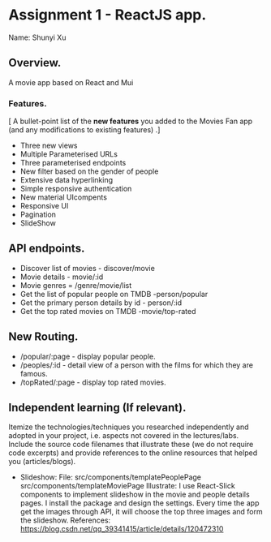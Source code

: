 # Assignment 1 - ReactJS app.

Name: Shunyi Xu

## Overview.

A movie app based on React and Mui

### Features.
[ A bullet-point list of the __new features__ you added to the Movies Fan app (and any modifications to existing features) .]

+ Three new views
+ Multiple Parameterised URLs
+ Three parameterised endpoints
+ New filter based on the gender of people
+ Extensive data hyperlinking
+ Simple responsive authentication
+ New material UIcompents
+ Responsive UI
+ Pagination
+ SlideShow

## API endpoints.

+ Discover list of movies - discover/movie
+ Movie details - movie/:id
+ Movie genres = /genre/movie/list
+ Get the list of popular people on TMDB -person/popular
+ Get the primary person details by id - person/:id
+ Get the top rated movies on TMDB -movie/top-rated

## New Routing.

+ /popular/:page - display popular people.
+ /peoples/:id - detail view of a person with the films for which they are famous.
+ /topRated/:page - display top rated movies.

## Independent learning (If relevant).

Itemize the technologies/techniques you researched independently and adopted in your project, 
i.e. aspects not covered in the lectures/labs. Include the source code filenames that illustrate these 
(we do not require code excerpts) and provide references to the online resources that helped you (articles/blogs).

+ Slideshow:
File:
    src/components/templatePeoplePage
    src/components/templateMoviePage
Illustrate:
    I use React-Slick components to implement slideshow in the movie and people details pages. I install the package and design the settings. Every time the app get the images through API, it will choose the top three images and form the slideshow.
References:
    https://blog.csdn.net/qq_39341415/article/details/120472310
    